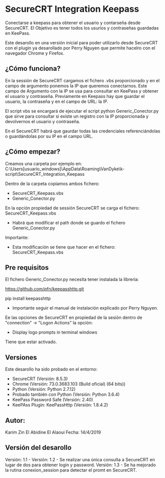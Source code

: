 # SecureCRT Integration Keepass

Conectarse a keepass para obtener el usuario y contarseña desde SecureCRT.
El Objetivo es tener todos los usurios y contraseñas guardadas en KeePass.

Este desarollo en una versión inicial para poder utilizarlo desde SecureCRT con el plugin 
ya desarollado por Perry Nguyen que permite hacelro con el navegador Chrome y Firefox. 

¿Cómo funciona?
--------------

En la sessión de SecureCRT cargamos el fichero .vbs proporcionado y en el campo de argumento ponemos la IP que queremos conectarnos.
Este campo de Argumento con la IP se usa para consultar en KeePass y obtener el usuario y contraseña.
Previamente en Keepass hay que guardar el usuario, la contraseña y en el campo de URL: la IP.

El script vbs se encargará de ejecutar el script python Generic_Conector.py que sirve para consultar si existe un registro con la IP
proporcionada y devolvernos el usuario y contraseña.

En el SecureCRT habrá que gaurdar todas las credenciales referenciándolas o  guardándolas por su IP en el campo URL.

¿Cómo empezar?
--------------
Creamos una carpeta por ejemplo en:
C:\Users\[usuario_windows]\AppData\Roaming\VanDyke\k-script\SecureCRT_Integration_Keepass

Dentro de la carpeta copiamos ambos fichero:
- SecureCRT_Keepass.vbs
- Generic_Conector.py

En la opción propiedad de sessión SecureCRT se carga el fichero: SecureCRT_Keepass.vbs
* Habrá que modificar el path donde se guardo el fichero Generic_Conector.py

Importante:
* Esta modificación se tiene que hacer en el fichero: SecureCRT_Keepass.vbs

Pre requisitos
--------------

El fichero Generic_Conector.py necesita tener instalada la librería:

https://github.com/pfn/keepasshttp.git

pip install keepasshttp

* Importante seguir el manual de instalación explicado por Perry Nguyen.

Ee las opciones de SecureCRT en propiedad de la sesión dentro de "connection" -> "Logon Actions" la opción:
- Display logo prompts in terminal windows

Tiene que estar activado.


Versiones
---------

Este desarollo ha sido probado en el entorno: 

- SecureCRT (Versión: 8.5.3)
- Chrome (Versión: 73.0.3683.103 (Build oficial) (64 bits))
- Python (Versión: Python 2.7.12)
- Probado también con Python (Versión: Python 3.6.4)
- KeePass Password Safe (Versión: 2.40)
- KeePAss Plugin: KeePassHttp (Versión: 1.8.4.2)


Autor:
------
Karim Zin El Abidine El Alaoui
Fecha: 14/4/2019


Versión del desarollo
---------------------
Versión: 1.1 - 
Versión: 1.2 - Se realizar una única consulta a SecureCRT en lugar de dos para obtener login y password.
Versión: 1.3 - Se ha mejorado la rutina conexion_session para detectar el promt en SecureCRT.

